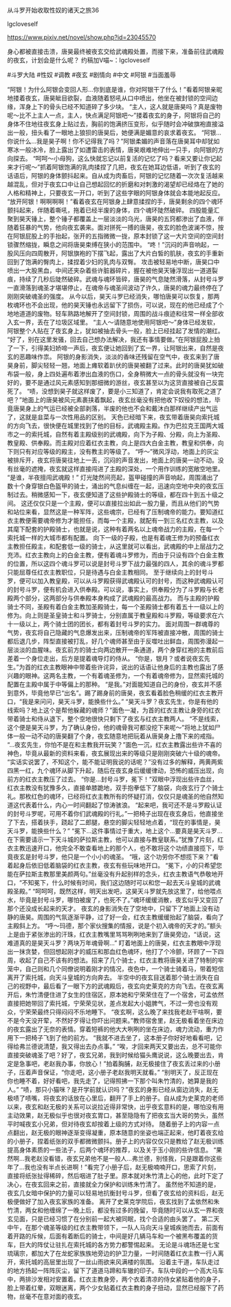从斗罗开始收取性奴的诸天之旅36

lgcloveself

https://www.pixiv.net/novel/show.php?id=23045570

身心都被直接击溃，唐昊最终被夜玄交给武魂殿处置，而接下来，准备前往武魂殿的夜玄，计划会是什么呢？
约稿加V喵~：lgcloveself

#斗罗大陆
#性奴
#调教
#夜玄
#剧情向
#中文
#阿银
#当面羞辱


“阿银！为什么阿银会变回人形…你到底是谁，你对阿银干了什么！”看着阿银亲昵地搂着夜玄，唐昊眦目欲裂，血液随着怒吼从口中喷出，他坐在被封锁的空间边缘，浑身上下的骨头已经不知道碎了多少块。
“主人，这人就是唐昊吗？真是废物呢～比不上主人一点，主人，快点满足阿银吧～”搂着夜玄的身子，阿银将自己的身体不住地往夜玄身上贴过去，胸前的饱满挤压变形，似乎随时会冲破旗袍直接溢出一般，扭头看了一眼地上狼狈的唐昊后，她便满是媚意的哀求着夜玄。
“阿银…你说什么…我是昊子啊！你不记得我了吗？”阿银柔媚的声音落在唐昊耳中却犹如寒冰一般冰冷，脸上露出了如遭雷击的表情，唐昊艰难地伸出一只手，向阿银的方向探去。
“呵呵～小母狗，这么快就忘记以前复活的记忆了吗？看来又要让你记起来才行呢～”抓着阿银饱满的乳肉揉捏了几把，夜玄在她耳边低语，听到了夜玄的话语后，阿银的身体颤抖起来。自从成为肉畜后，阿银的记忆随着一次次复活越来越混乱，但对于夜玄口中让自己想起回忆的折磨和对刺激的渴望却已经烙在了她的人格和精神上，只要夜玄一开口，听到了这些字眼的阿银身体就会本能地起反应。
“放开阿银！啊啊啊啊！”看着夜玄在阿银身上肆意揉捏的手，唐昊剩余的四个魂环颤抖起来，伴随着嘶吼，拖着已经半废的身体，四个魂环陡然破碎。
四股能量汇聚到昊天锤上，整个锤子都覆盖上一层淡淡的乌光，唐昊的五窍都渗出了血液，伴随着狂暴的气势，他向夜玄袭来。面对拼死一搏的唐昊，夜玄的脸色波澜不惊，按在阿银屁股上的手抬起，张开的五指微微一拢，原本封锁了这一大片空间的空间封锁骤然缩拢，瞬息之间将唐昊束缚在狭小的范围中。
“咚！”沉闷的声音响起，一股风压向四周散开，阿银旗袍的下摆飞起，露出了大片白皙的肌肤，夜玄的手重新回到了饱满的臀肉上，揉捏着少妇的乳肉与双臀。
攻击被轻易地中断，唐昊口中喷出一大股黑血，中间还夹杂着些许脏器碎片，握在被他昊天锤浮现出一道道裂痕，持续了几秒后陡然破碎。武魂与魂环皆碎，唐昊的气息陡然滑落，从封号斗罗一直滑落到魂圣才堪堪停止，在魂帝与魂圣间波动了许久，唐昊的魂力最终停在了刚刚突破魂圣的强度。
从今以后，昊天斗罗已经消失，哪怕唐昊可以恢复，那两枚魂环也不会出现，他的昊天锤也永远留下了损伤，可以说，现在的他已经成了个地地道道的废物。轻车熟路地解开了空间封锁，周围的战斗痕迹和往常一样全部收入玄一界，丢在了垃圾区域里。
“主人～请随意地使用阿银吧～”身体已经发软，阿银整个人贴在了夜玄身上，犹如被抽去骨头一般，脸上已经挂起了发情的潮红。
“好了，别在这里发骚，回去自己想办法解决，我还有事情要做。”在阿银屁股上拍了一下，引得美妇娇啼一声后，夜玄便让她回到了玄一界，让阿银出来，自然是夜玄的恶趣味作祟。
阿银的身影消失，淡淡的香味还残留在空气中，夜玄来到了唐昊身前，脚尖轻轻一翘，地面上瘫软着趴伏的唐昊被翻了过来。此时的唐昊犹如破布袋一般，身上四处遍布着渗出血液的伤口，全身稍微大一点的骨头就没有一块完好的，要不是通过风元素感知到那细微的游丝，夜玄甚至以为这货直接被自己反震死了。
“啧，没想到昊子就这样废了，要是小三知道了，肯定会说我有取死之道了吧？”地面上的唐昊被风元素裹挟着飘起，夜玄丝毫没有把他收下奴役的想法，毕竟唐昊身上的气运已经被全部剥落，半废的他也不会和戴沐白那样继续产出气运了，这就是韭菜与一次性用品的区别。
天色已经暗下来，夜玄带着唐昊向索托城的方向飞去，很快便在城里找到了他的目标，武魂殿主殿。作为巴拉克王国两大城市之一的索托城，自然有着主殿级别的武魂殿，向下为子殿、分殿，向上为圣殿、教皇殿、供奉殿。而主殿对应着红衣主教，向上是四大白金主教，教皇和供奉，向下则只有对应等级的殿主，没有教主的等级了。
“呼～”微风浮动，地面上的灰尘被排斥开，夜玄将唐昊往地上一丢，沉闷的声音发出，地面上的唐昊一动不动。没有丝毫的遮掩，夜玄就这样直接闯进了主殿的深处，一个用作训练的宽敞空地里。
“是谁，半夜擅闯武魂殿！”
灯光陡然间亮起，盔甲碰撞的声音响起，周围涌出了数十个身穿银白色盔甲的骑士，涌出的气息纠缠在一起，迅速向空地中央的夜玄压制过去。稍微感知一下，夜玄便知道了这些护殿骑士的等级，都在四十到五十级之间。
这还仅仅只是一个主殿，便可以直接拉出如此一股力量，而且从他们的气势和站位来看，显然这是一种军阵，这些魂宗，已经有了压制魂帝的能力。要知道红衣主教便需要魂帝修为才能担任，而每一个主殿，就配有一到三名红衣主教，以及其麾下配套的护殿骑士，也就是说，这种有着两名以上魂帝战力的主殿，在每一个索托城一样的大城市都有配置。
向下一级的子殿，也是有着魂王修为的预备红衣主教担任殿主，和配套低一级的骑士，从这里就可以看出，武魂殿的中上层战力之充沛。红衣主教向上的白金主教，便有着魂斗罗修为，而由于只设有四个白金主教的位置，所以这四个魂斗罗可以说是封号斗罗下战力最强的四人，其余的魂斗罗都只能屈尊任红衣主教职位，只是待遇与白金主教相同。
至于继续向上的封号斗罗，便可以加入教皇殿，可以从斗罗殿获得武魂殿认可的封号，而这种武魂殿认可的封号斗罗，便有机会进入供奉殿。可以说，事实上，供奉殿分为了斗罗殿与长老殿两个部分，这两部分与供奉殿本身构成了武魂殿的最高战力。
而与主殿的护殿骑士不同，圣殿有着白金主教加圣殿骑士，每一个圣殿骑士都有着五十一级以上的修为。向上则是圣皇骑士和斗罗骑士，分别直属于教皇殿和斗罗殿，等级要求在六十一级以上，两个骑士团的团长，都有着封号斗罗的实力。
面对周围一群魂尊的气势，夜玄将自己隐藏的气息爆发出来，压制魂帝的军阵被直接冲散，周围的骑士都后退几步，阵型直接被打乱，好几个魂师甚至由于反噬吐出鲜血，周围弥漫起一层淡淡的血腥味。夜玄前方的骑士向两边散开一条通道，两个身穿红袍的主教前后差着一个身位走出，后方是提着魂导灯的侍从。
“你是，银月？或者说夜玄先生。”为首的红衣主教眼神中带着些许诧异，说出的话语让他身后的主教也露出了感兴趣的眼神。这两名主教，一个有着魂圣修为，一个有着魂帝修为，显然索托城的配置在主殿中属于中等偏上的那种。
“是我。”对面能知道自己的身份，夜玄并不感到意外，毕竟他早已“出名”。踢了踢身前的唐昊，夜玄看着脸色稍缓的红衣主教开口，“我是来问问，昊天斗罗，能换些什么。”
“昊天斗罗？夜玄先生，你是有他的线索吗？地上这个是帮他躲藏的魂师？”面色一凝，为首的红衣主教让身旁的红衣带着骑士和侍从退下，整个空地很快只剩下了夜玄与红衣主教两人。
“不是线索，这个便是昊天斗罗，为了确认身份，他的魂骨我可都没挖下来呢～”将地上犹如尸体一般一动不动的唐昊翻了个身，夜玄随意地把玩着从唐昊身上撸下来的戒指。
“…夜玄先生，你怕不是在和主教我开玩笑？”面色一沉，红衣主教露出些许不喜的神色，毕竟从最新的资料来看，夜玄展现出来的等级只是刚刚突破六十级的魂帝。
“实话实说罢了，不知这个，能不能证明我说的话呢？”没有过多的解释，两黄两紫四黑一红，九个魂环从脚下升起，随后在夜玄身后缓缓律动，恐怖的威压出现，向前方的红衣主教压了过去。
“你是…封号斗罗，冕下！”双眼中浮现出些许血丝，红衣主教没有犹豫多久，直接单膝跪地，双手抱拳低下了脑袋，向夜玄行了个骑士礼。那枚红色的魂环，已经将红衣主教所有的怀疑打消，仅仅只是魂圣的他自然知道这代表着什么，内心一时间翻起了惊涛骇浪。
“起来吧，我可还不是斗罗殿认证的封号斗罗呢，可用不着你们武魂殿的行礼。”一把椅子出现在夜玄身后，他直接坐了下去，搭着扶手，跷起了二郎腿，悬空的脚尖轻轻地点着，“现在的事情是，昊天斗罗，能换些什么？”
“冕下…这件事情过于重大，地上这个…要真是昊天斗罗…在下需要请示一下天斗城的萨拉斯主教，他可以直接与教皇联系。”犹豫了片刻，红衣主教迅速开口，他完全不敢查看地上的那个人，也不敢将这个功绩直接揽下，毕竟夜玄是封号斗罗，他只是一个小小的魂圣。
“哦，这个功劳你不想揽下来？”看着起身后依旧低着脑袋的红衣主教，夜玄有些玩味地开口。
“冕下，小的只希望您能在萨拉斯主教那里美颜两句。”丝毫没有升起别样的念头，红衣主教语气恭敬地开口，“不知冕下，什么时候有时间，我们这边随时可以和您一起去天斗皇城的武魂殿圣殿。”
“呵呵呵，既然这样，明天出发吧，这昊天斗罗就先放这里了，给他喂点水，毕竟是封号斗罗，哪怕被废了，也死不了。”魂环缓缓消散，夜玄似乎又变回了那个还没成长起来的天才。
夜玄的身影消失在了空地中，只留下了地面上没有动静的唐昊。周围的气氛逐渐平静，过了好一会，红衣主教缓缓抬起了脑袋，看向了主殿斜上方。
“呼～玛德，那个家伙搜集的情报，说是个初入魂帝的天才的。”额头上是由于紧张渗出的汗珠，红衣主教嘴里骂骂咧咧地来到了唐昊旁边，“话说，这难道真的是昊天斗罗？两块万年魂骨啊…”
盯着地面上的唐昊，红衣主教眼中浮现出一抹贪婪，但回想起刚才的威压和那血红色魂环，他打了个冷颤，环顾了一下四周，收起了自己不该有的想法。招来了几个骑士，红衣主教将唐昊关进了特制的牢笼中，自己则和几个同僚说明着刚才的情况，夜色中，一个骑士骑着马，带着短信离开了索托城，向天斗皇城的方向奔去。
半空中的夜玄目送着那个骑士消失在自己的视野中，最后看了一眼下方的武魂殿后，夜玄向史莱克的方向飞去。在夜玄离开后，朱竹清便住进了女生的住宿区，原本她和宁荣荣住在了一个宿舍，可孟依然直接把她带回了索托城，宁荣荣见状，差点发起大小姐脾气，不过一旁也没有观众，宁荣荣最终只得闷闷不乐地睡下。
“夜玄啊，这么晚了来找我老赵干啥啊，要不是今天没开荤，不然好歹得让你吓出问题来。”教师宿舍里，赵无极看着坐在床边的夜玄露出了无奈的表情。穿着短裤的他大大咧咧的坐在床边，魂力流动，重力作用下一把椅子飞到了他的前方。
“我就不进去坐了，这本册子你好好地看看吧，记得给弗兰德说清楚，我又得出去办点事。”
“唉，才回来两天又要出去，总不可能你直接突破魂圣了吧？好了，夜玄兄弟，我到时候给猫头鹰说说，这么晚要出去，肯定是急事吧，老赵我办事，你放心！”拍着胸脯，赵无极接住了夜玄丢过来的小册子，压着声音保证，“你走吧，这小册子老赵我明天就看。”
“别明天了，反正现在你也睡不着，好好看吧，我先走了，记得照拂一下那个叫朱竹清的，她算是我的人。”
“啧，那只小猫咪？是开学前就认识吗？”夜玄的身影已经从窗边消失，赵无极啧了啧嘴，将夜玄的话放在心里后，翻开了手上的册子。自从成为史莱克的老师以来，夜玄和赵无极的关系可以说拉近得非常快，出乎夜玄意料的是，哪怕没有用主动效果，赵无极似乎也很对夜玄胃口，甚至隐隐有了把夜玄当大哥的势头，虽然平时喊夜玄小兄弟，但对待夜玄却按着上级的方式对待。
随着册子上的内容一点点翻出，赵无极的眼神逐渐变得凝重，原本随意的坐姿也端正起来，他盯着夜玄给的小册子，捏着纸张的双手都微微颤抖。册子上的内容仅仅只是教给了赵无极训练提高身体素质的一些法子，后两个魂环的推荐，以及关于玉小刚的些许信息。
“果然啊…我老赵没看错，夜玄兄弟他不是一般人…弗兰德，别怪我，只是跟着你这些年了…我也没有半点长进啊！”看完了小册子后，赵无极喃喃开口，思索了片刻，直接将纸张扯得稀碎，然后咽进了肚子里。原本就对朱竹清上心的他，此时下定了决心，在夜玄回来之前，直接就全力保护和训练朱竹清了。
虽然他不知道的是，夜玄几女暗中保护的力量可以轻易地抗衡封号斗罗，但看了夜玄给的资料后，赵无极便做好了加入夜玄家族的准备。
离开了史莱克学院后，夜玄找到了孟依然和朱竹清，两女和他缠绵了一晚上后，都没有过多的挽留，毕竟随时可以从玄一界和夜玄见面，只是已经习惯了在分别前一起大被同眠，找个合适的由头罢了。
第二天中午，在那个魂圣等级的红衣主教带领下，一队人马向天斗皇城疾驰而去，前面有着开路的斥候，后面有着断后的骑士，中间是好几辆马车和一个被黑布覆盖的货车，巨大的阵仗让驻扎在索托城的各方势力都警惕起来。
无论是斗魂场还是七宝琉璃宗，都加大了在龙蛇家族族地旁边的护卫力量，一时间随着红衣主教一行人离开，索托城的高层里出现了一丝山雨欲来风满楼的氛围。
沿着主干道，车队走过的地方扬起一阵阵灰尘，留下了道道马蹄和车辙的印子。车队中段的一个高大马车中，两排沙发相对安置着。红衣主教身旁，两个衣着清凉的侍女紧贴着他的身子，脸上带着红晕，双眼迷离，两个少女贴着红衣主教的身子扭动，显然已经服下了药物，丝毫不在意对面的夜玄。
